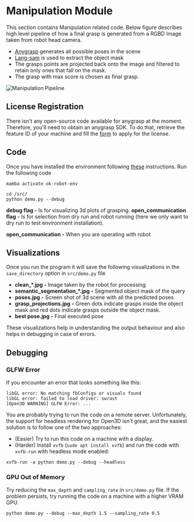 <!-- <img src="https://user-images.githubusercontent.com/12446953/208367719-4ef7922f-4001-41f7-aa9f-076e462d1325.png" width="60%"> -->

# Manipulation Module

This section contains Manipulation related code. Below figure describes high level pipeline of how a final grasp is generated from a RGBD Image taken from robot head camera.

- [Anygrasp](https://arxiv.org/abs/2212.08333) generates all possible poses in the scene
- [Lang-sam](https://github.com/luca-medeiros/lang-segment-anything) is used to extract the object mask
- The grasps points are projected back onto the image and filtered to retain only ones that fall on the mask.
- The grasp with max score is chosen as final grasp.

![Manipulation Pipeline](https://drive.google.com/uc?export=view&id=1H7ddROUyjqFDhEMOOyr_-vcOqFwm203o)

## License Registration

There isn't any open-source code available for anygrasp at the moment. Therefore, you'll need to obtain an anygrasp SDK. To do that, retrieve the feature ID of your machine and fill the [form](https://forms.gle/XVV3Eip8njTYJEBo6) to apply for the license.

## Code

Once you have installed the environment following [these](../README.md#workspace-installation-and-setup) instructions. Run the following code

```
mamba activate ok-robot-env

cd /src/
python demo.py --debug
```

**debug flag -** Is for visualizing 3d plots of grasping.
**open_communication flag -** Is for selection from dry run and robot running (here we only want to dry run to test environment installation).

**open_communication -** When you are operating with robot

## Visualizations

Once you run the program it will save the following visualizations in the `save_directory` option in `src/demo.py` file

- **clean\_\*.jpg -** Image taken by the robot for processing
- **semantic_segmentation\_\*.jpg -** Segmented object mask of the query
- **poses.jpg -** Screen shot of 3d scene with all the predicted poses
- **grasp_projections.jpg -** Green dots indicate grasps inside the object mask and red dots indicate grasps outside the object mask.
- **best pose.jpg -** Final executed pose

These visualizations help in understanding the output behaviour and also helps in debugging in case of errors.

## Debugging

### GLFW Error

If you encounter an error that looks something like this:

```
libGL error: No matching fbConfigs or visuals found
libGL error: failed to load driver: swrast
[Open3D WARNING] GLFW Error: ...
```

You are probably trying to run the code on a remote server. Unfortunately, the support for headless rendering for Open3D isn't great, and the easiest solution is to follow one of the two approaches:

- (Easier) Try to run this code on a machine with a display.
- (Harder) Install `xvfb` (`sudo apt install xvfb`) and run the code with `xvfb-run` with headless mode enabled:

```
xvfb-run -a python demo.py --debug --headless
```

### GPU Out of Memory

Try reducing the `max_depth` and `sampling_rate` in `src/demo.py` file. If the problem persists, try running the code on a machine with a higher VRAM GPU.

```
python demo.py --debug --max_depth 1.5 --sampling_rate 0.5
```

